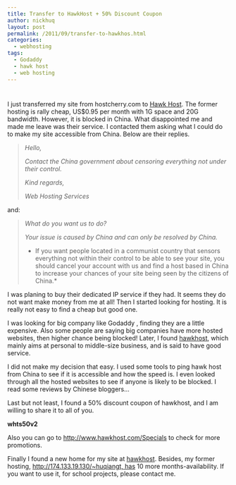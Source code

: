 ```yaml
---
title: Transfer to HawkHost + 50% Discount Coupon
author: nickhuq
layout: post
permalink: /2011/09/transfer-to-hawkhos.html
categories:
  - webhosting
tags:
  - Godaddy
  - hawk host
  - web hosting
---
```

# 

I just transferred my site from hostcherry.com to [Hawk Host][1]. The former hosting is rally cheap, US$0.95 per month with 1G space and 20G bandwidth. However, it is blocked in China. What disappointed me and made me leave was their service. I contacted them asking what I could do to make my site accessible from China. Below are their replies.

 [1]: https://my.hawkhost.com/aff.php?aff=2150

> *Hello,*
> 
> *Contact the China government about censoring everything not under their control.*
> 
> *Kind regards,*
> 
> *Web Hosting Services*

and:

> *What do you want us to do?*
> 
> *Your issue is caused by China and can only be resolved by China.*  
> * If you want people located in a communist country that sensors everything not within their control to be able to see your site, you should cancel your account with us and find a host based in China to increase your chances of your site being seen by the citizens of China.*

I was planing to buy their dedicated IP service if they had. It seems they do not want make money from me at all! Then I started looking for hosting. It is really not easy to find a cheap but good one.

I was looking for big company like Godaddy , finding they are a little expensive. Also some people are saying big companies have more hosted websites, then higher chance being blocked! Later, I found [hawkhost][1], which mainly aims at personal to middle-size business, and is said to have good service.

I did not make my decision that easy. I used some tools to ping hawk host from China to see if it is accessible and how the speed is. I even looked through all the hosted websites to see if anyone is likely to be blocked. I read some reviews by Chinese bloggers…

Last but not least, I found a 50% discount coupon of hawkhost, and I am willing to share it to all of you.

**whts50v2**

Also you can go to http://www.hawkhost.com/Specials to check for more promotions.

Finally I found a new home for my site at [hawkhost][1]. Besides, my former hosting, http://174.133.19.130/~huqiangt, has 10 more months-availability. If you want to use it, for school projects, please contact me.